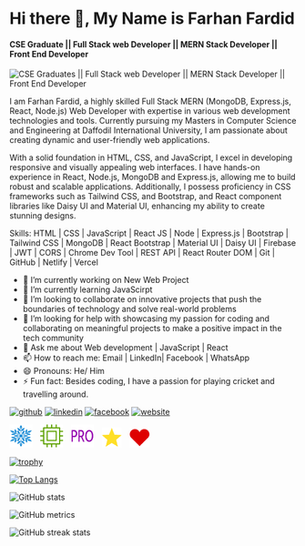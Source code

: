 
# Hi there 👋, My Name is Farhan Fardid
#### CSE Graduate || Full Stack web Developer || MERN Stack Developer || Front End Developer

![CSE Graduates || Full Stack web Developer || MERN Stack Developer || Front End Developer](https://fiverr-res.cloudinary.com/images/t_main1,q_auto,f_auto,q_auto,f_auto/gigs/321229691/original/078ffb45d9f2396c70bd0cf1d534d96c5b1d4be7/be-your-mern-stack-expert.png)


I am Farhan Fardid, a highly skilled Full Stack MERN (MongoDB, Express.js, React, Node.js) Web Developer with expertise in various web development technologies and tools. Currently pursuing my Masters in Computer Science and Engineering at Daffodil International University, I am passionate about creating dynamic and user-friendly web applications.

With a solid foundation in HTML, CSS, and JavaScript, I excel in developing responsive and visually appealing web interfaces. I have hands-on experience in React, Node.js, MongoDB and Express.js, allowing me to build robust and scalable applications. Additionally, I possess proficiency in CSS frameworks such as Tailwind CSS, and Bootstrap, and React component libraries like Daisy UI and Material UI, enhancing my ability to create stunning designs.

Skills: HTML | CSS | JavaScript | React JS | Node | Express.js | Bootstrap | Tailwind CSS | MongoDB | React Bootstrap | Material UI | Daisy UI | Firebase | JWT | CORS | Chrome Dev Tool | REST API | React Router DOM | Git | GitHub | Netlify | Vercel 

- 🔭 I’m currently working on New Web Project 
- 🌱 I’m currently learning JavaScirpt 
- 👯 I’m looking to collaborate on innovative projects that push the boundaries of technology and solve real-world problems 
- 🤔 I’m looking for help with showcasing my passion for coding and collaborating on meaningful projects to make a positive impact in the tech community 
- 💬 Ask me about Web development | JavaScript | React 
- 📫 How to reach me: Email | LinkedIn| Facebook | WhatsApp  
- 😄 Pronouns: He/ Him 
- ⚡ Fun fact: Besides coding, I have a passion for playing cricket and travelling around. 


[<img src='https://cdn.jsdelivr.net/npm/simple-icons@3.0.1/icons/github.svg' alt='github' height='40'>](https://github.com/FarhanFardid)  [<img src='https://cdn.jsdelivr.net/npm/simple-icons@3.0.1/icons/linkedin.svg' alt='linkedin' height='40'>](https://www.linkedin.com/in/farhan-fardid-3334a3278//)  [<img src='https://cdn.jsdelivr.net/npm/simple-icons@3.0.1/icons/facebook.svg' alt='facebook' height='40'>](https://www.facebook.com/farhan.fardid)  [<img src='https://cdn.jsdelivr.net/npm/simple-icons@3.0.1/icons/icloud.svg' alt='website' height='40'>](https://64a300768cd57a2daacb1c0b--scintillating-otter-c5427b.netlify.app/)  

<a href='https://archiveprogram.github.com/'><img src='https://raw.githubusercontent.com/acervenky/animated-github-badges/master/assets/acbadge.gif' width='40' height='40'></a> <a href='https://docs.github.com/en/developers'><img src='https://raw.githubusercontent.com/acervenky/animated-github-badges/master/assets/devbadge.gif' width='40' height='40'></a> <a href='https://github.com/pricing'><img src='https://raw.githubusercontent.com/acervenky/animated-github-badges/master/assets/pro.gif' width='40' height='40'></a> <a href='https://stars.github.com/'><img src='https://raw.githubusercontent.com/acervenky/animated-github-badges/master/assets/starbadge.gif' width='35' height='35'></a> <a href='https://docs.github.com/en/github/supporting-the-open-source-community-with-github-sponsors'><img src='https://raw.githubusercontent.com/acervenky/animated-github-badges/master/assets/sponsorbadge.gif' width='35' height='35'></a> 

[![trophy](https://github-profile-trophy.vercel.app/?username=FarhanFardid)](https://github.com/ryo-ma/github-profile-trophy)

[![Top Langs](https://github-readme-stats.vercel.app/api/top-langs/?username=FarhanFardid)](https://github.com/anuraghazra/github-readme-stats)

![GitHub stats](https://github-readme-stats.vercel.app/api?username=FarhanFardid&show_icons=true&count_private=true)  

![GitHub metrics](https://metrics.lecoq.io/FarhanFardid)  

![GitHub streak stats](https://streak-stats.demolab.com/?user=FarhanFardid)  

